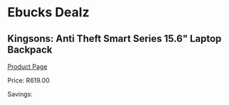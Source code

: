 
# Ebucks Dealz
## Kingsons: Anti Theft Smart Series 15.6" Laptop Backpack
[Product Page](https://www.ebucks.com/web/shop/productSelected.do?prodId=642184975&catId=714948688)

Price: R619.00

Savings: 


	